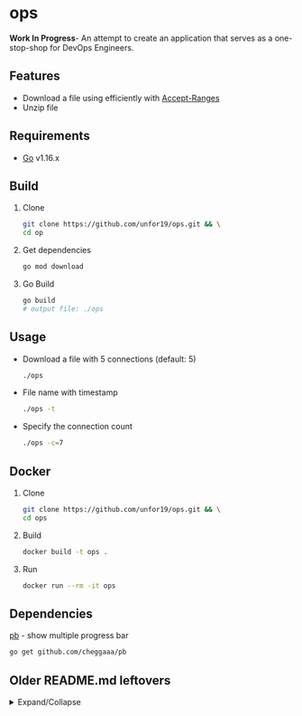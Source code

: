 # ops

**Work In Progress**- An attempt to create an application that serves as a one-stop-shop for DevOps Engineers.

## Features

- Download a file using efficiently with [Accept-Ranges](https://developer.mozilla.org/en-US/docs/Web/HTTP/Range_requests)
- Unzip file

## Requirements

- [Go](https://golang.org/doc/install) v1.16.x

## Build

1. Clone
    ```bash
    git clone https://github.com/unfor19/ops.git && \
    cd op
    ```
1. Get dependencies
   ```bash
   go mod download
   ```
1. Go Build
   ```bash
   go build
   # output file: ./ops
   ```

## Usage

- Download a file with 5 connections (default: 5)
  ```bash
  ./ops
  ```
- File name with timestamp
  ```bash
  ./ops -t
  ```
- Specify the connection count
  ```bash
  ./ops -c=7
  ```

## Docker

1. Clone
    ```bash
    git clone https://github.com/unfor19/ops.git && \
    cd ops
    ```
1. Build
   ```bash
   docker build -t ops .
   ```
2. Run
   ```bash
   docker run --rm -it ops
   ```

## Dependencies

[pb](github.com/cheggaaa/pb) - show multiple progress bar

```bash
go get github.com/cheggaaa/pb
```

## Older README.md leftovers

<details>

<summary>Expand/Collapse</summary>

# Compile command

mac

    GOOS=darwin GOARCH=amd64 go build -o download.command

windows

    GOOS=windows GOARCH=amd64 go build -o download.exe

# FIXME

* File's body download on windows is different from one on mac. (e.g. mp4)

# TODO

* Support request header


</details>